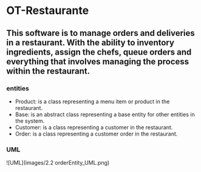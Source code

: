 # OT-Restaurante

## This software is to manage orders and deliveries in a restaurant. With the ability to inventory ingredients, assign the chefs, queue orders and everything that involves managing the process within the restaurant.

### entities

* Product: is a class representing a menu item or product in the restaurant.
* Base: is an abstract class representing a base entity for other entities in the system.
* Customer: is a class representing a customer in the restaurant.
* Order: is a class representing a customer order in the restaurant.

### UML

![UML](images/2.2 orderEntity_UML.png)

